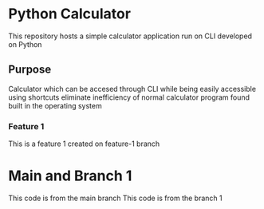 # Python Calculator

This repository hosts a simple calculator application run on CLI developed on Python

## Purpose

Calculator which can be accesed through CLI while being easily accessible using shortcuts eliminate inefficiency of normal calculator program found built in the operating system   

### Feature 1

This is a feature 1 created on feature-1 branch

# Main and Branch 1

This code is from the main branch
This code is from the branch 1